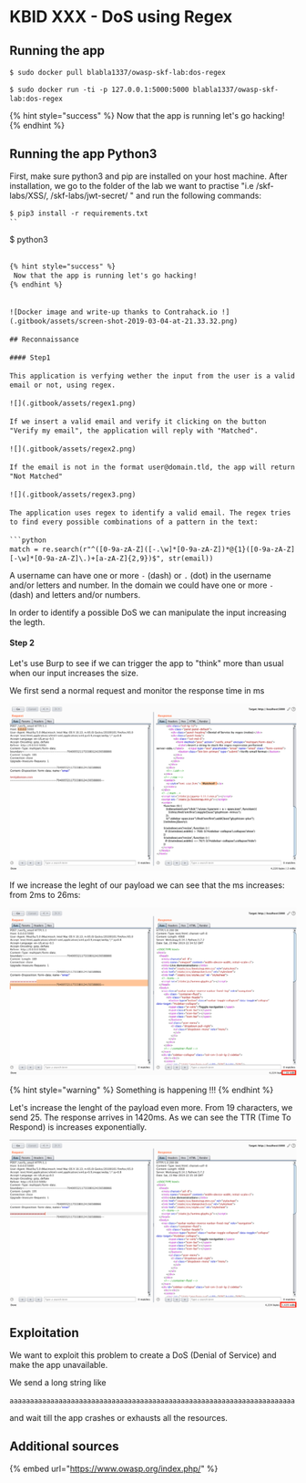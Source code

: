 # KBID XXX - DoS using Regex

## Running the app

```
$ sudo docker pull blabla1337/owasp-skf-lab:dos-regex
```

```text
$ sudo docker run -ti -p 127.0.0.1:5000:5000 blabla1337/owasp-skf-lab:dos-regex
```

{% hint style="success" %}
 Now that the app is running let's go hacking!
{% endhint %}

## Running the app Python3

First, make sure python3 and pip are installed on your host machine.
After installation, we go to the folder of the lab we want to practise 
"i.e /skf-labs/XSS/, /skf-labs/jwt-secret/ " and run the following commands:

```
$ pip3 install -r requirements.txt
``

```
$ python3 <labname>
```

{% hint style="success" %}
 Now that the app is running let's go hacking!
{% endhint %}


![Docker image and write-up thanks to Contrahack.io !](.gitbook/assets/screen-shot-2019-03-04-at-21.33.32.png)

## Reconnaissance

#### Step1

This application is verfying wether the input from the user is a valid email or not, using regex.  

![](.gitbook/assets/regex1.png)

If we insert a valid email and verify it clicking on the button "Verify my email", the application will reply with "Matched".

![](.gitbook/assets/regex2.png)

If the email is not in the format user@domain.tld, the app will return "Not Matched"

![](.gitbook/assets/regex3.png)

The application uses regex to identify a valid email. The regex tries to find every possible combinations of a pattern in the text:

```python 
match = re.search(r"^([0-9a-zA-Z]([-.\w]*[0-9a-zA-Z])*@{1}([0-9a-zA-Z][-\w]*[0-9a-zA-Z]\.)+[a-zA-Z]{2,9})$", str(email))
```

A username can have one or more `-` (dash) or `.` (dot) in the username and/or letters and number. In the domain we could have one or more `-` (dash) and letters and/or numbers. 
 
In order to identify a possible DoS we can manipulate the input increasing the legth.

#### Step 2

Let's use Burp to see if we can trigger the app to "think" more than usual when our input increases the size. 

We first send a normal request and monitor the response time in ms


![](.gitbook/assets/regex4.png)

If we increase the leght of our payload we can see that the ms increases: from 2ms to 26ms: 


![](.gitbook/assets/regex6.png)

{% hint style="warning" %}
 Something is happening !!!
{% endhint %}

Let's increase the lenght of the payload even more. From 19 characters, we send 25. The response arrives in 1420ms. As we can see the TTR (Time To Respond) is increases exponentially.

![](.gitbook/assets/regex7.png)

## Exploitation

We want to exploit this problem to create a DoS (Denial of Service) and make the app unavailable. 

We send a long string like

`aaaaaaaaaaaaaaaaaaaaaaaaaaaaaaaaaaaaaaaaaaaaaaaaaaaaaaaaaaaaaaaaaaaaaa`

and wait till the app crashes or exhausts all the resources.

## Additional sources

{% embed url="https://www.owasp.org/index.php/" %}

